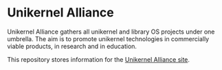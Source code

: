 # Unikernel Alliance

Unikernel Alliance gathers all unikernel and library OS projects under one umbrella.
The aim is to promote unikernel technologies in commercially viable products, in research and in education.

This repository stores information for the [Unikernel Alliance site](https://unikernelalliance.org).
